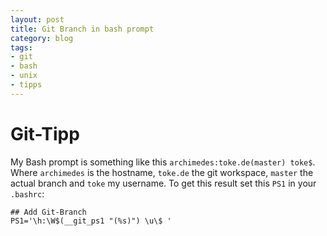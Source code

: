 ```yaml
---
layout: post
title: Git Branch in bash prompt
category: blog
tags:
- git
- bash
- unix
- tipps
---
```


# Git-Tipp

My Bash prompt is something like this `archimedes:toke.de(master) toke$`.
Where `archimedes` is the hostname, `toke.de` the git workspace, `master`
the actual branch and `toke` my username.
To get this result set this `PS1` in your `.bashrc`:

    ## Add Git-Branch
    PS1='\h:\W$(__git_ps1 "(%s)") \u\$ '
